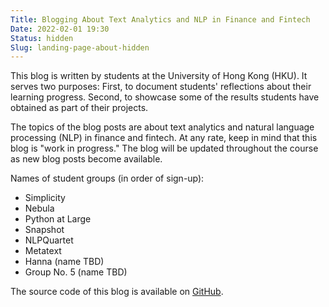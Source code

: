 ```yaml
---
Title: Blogging About Text Analytics and NLP in Finance and Fintech
Date: 2022-02-01 19:30
Status: hidden
Slug: landing-page-about-hidden
---
```


This blog is written by students at the University of Hong Kong
(HKU). It serves two purposes: First, to document students'
reflections about their learning progress. Second, to showcase some of
the results students have obtained as part of their projects.

The topics of the blog posts are about text analytics and natural
language processing (NLP) in finance and fintech. At any rate, keep in
mind that this blog is "work in progress." The blog will be updated
throughout the course as new blog posts become available.

Names of student groups (in order of sign-up):

  * Simplicity
  * Nebula
  * Python at Large
  * Snapshot
  * NLPQuartet
  * Metatext
  * Hanna (name TBD)
  * Group No. 5 (name TBD)

The source code of this blog is available on
[GitHub](https://github.com/buehlmaier/FINA4350-student-blog-2022-01).
